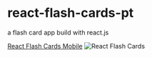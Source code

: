 # react-flash-cards-pt
a flash card app build with react.js

[React Flash Cards Mobile](dist/images/flash-card-mobile.gif)
![React Flash Cards](dist/images/flash-card.gif)
